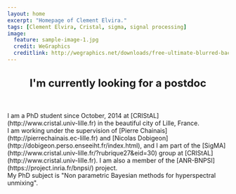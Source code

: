 ```yaml
---
layout: home
excerpt: "Homepage of Clement Elvira."
tags: [Clement Elvira, Cristal, sigma, signal processing]
image:
  feature: sample-image-1.jpg
  credit: WeGraphics
  creditlink: http://wegraphics.net/downloads/free-ultimate-blurred-background-pack/
---
```

<br/>
<center>
    <b>
        <font size="5">
            I'm currently looking for a postdoc
        </font>
    </b>
</center>

<br/>
<br/>
<br/>
I am a PhD student since October, 2014 at [CRIStAL](http://www.cristal.univ-lille.fr) in the beautiful city of Lille, France.

<br/>
I am working under the supervision of [Pierre Chainais](http://pierrechainais.ec-lille.fr) and [Nicolas Dobigeon](http://dobigeon.perso.enseeiht.fr/index.html), and I am part of the [SigMA](http://www.cristal.univ-lille.fr/?rubrique27&eid=30) group at [CRIStAL](http://www.cristal.univ-lille.fr). I am also a member of the [ANR-BNPSI](https://project.inria.fr/bnpsi/) project.

<br/>
My PhD subject is "Non parametric Bayesian methods for hyperspectral unmixing".